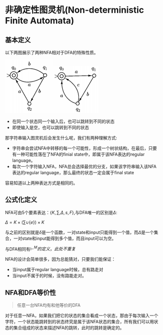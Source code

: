 # 非确定性图灵机(Non-deterministic Finite Automata)

## 基本定义

以下两图展示了两种NFA相对于DFA的特殊性质。

![image-20230811171104552](./NFA.assets/image-20230811171104552.png)![image-20230811171111678](./NFA.assets/image-20230811171111678.png)

* 在同一个状态同一个输入后，也可以跳转到不同的状态
* 即使输入是空，也可以跳转到不同的状态

那字符串输入图灵机后会发生什么呢，我们有两种理解方式:

* 字符串会尝试NFA中转移的每一个可能性，形成一个树状结构，在最后，只要有一种可能性落在了NFA的finial state中，即属于该NFA表达的regular language。
* 每次一个字符输入NFA，NFA总会选择最优的分支，如果该字符串输入该NFA表达的regular language，那么最终的状态一定会属于final state

容易知道以上两种表达方式是相同的。

## 公式化定义

NFA可由5个要素表达：$\{K,\sum,\Delta,s,F\}$,与DFA唯一的区别是$\Delta$:

$\Delta=K\times(\sum\cup\{e\})\times K$

与之前的区别就是$\delta$是一个函数，一对state和input只能得到一个值，而$\Delta$是一个集合，一对state和input能得到多个值，而且input可以为空。

与DFA相同有$\vdash^M的定义，此处不重复$

NFA的设计会简单很多，因为总能猜对，只要我们能保证：
* 当input属于regular language时候，总有路走对
* 当input不属于的时候，没有路能走对。

## NFA和DFA等价性

> 任意一台NFA均有和他等价的DFA

对于任意一NFA，如果我们把它的状态的集合看成一个状态，那由于每次输入一个字符，一个状态能跳转到的状态终究是属于该NFA状态的集合，所有我们可以用状态的集合组成的状态来描述NFA的跳转，此时的跳转是确定的。



